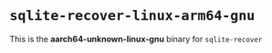 # `sqlite-recover-linux-arm64-gnu`

This is the **aarch64-unknown-linux-gnu** binary for `sqlite-recover`
